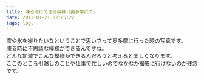 ```yaml
---
title: 凍る時にできる模様（奥多摩にて）
date: 2013-01-21 02:05:22
tags: log,
---
```

雪や氷を撮りたいなということで思い立って奥多摩に行った時の写真です。<br>
凍る時に不思議な模様ができるんですね。<br>
どんな加減でこんな模様ができるんだろうと考えると楽しくなります。<br>
ここのところ引越しのことや仕事で忙しいのでなかなか撮影に行けないのが残念です。

<p><a href="http://www.flickr.com/photos/shigeki_takeguchi/8352489975/in/photostream"><img src="http://farm9.staticflickr.com/8216/8352489975_24ec9a149c.jpg" alt="" /></a></p>

<p><a href="http://www.flickr.com/photos/shigeki_takeguchi/8352490751/in/photostream"><img src="http://farm9.staticflickr.com/8470/8352490751_916d004120.jpg" alt="" /></a></p>

<p><a href="http://www.flickr.com/photos/shigeki_takeguchi/8353554650/in/photostream"><img src="http://farm9.staticflickr.com/8368/8353554650_12bc6d0b63.jpg" alt="" /></a></p>



